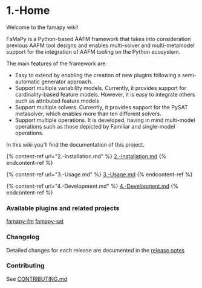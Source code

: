 # 1.-Home

Welcome to the famapy wiki!

FaMaPy is a Python-based AAFM framework that takes into consideration previous AAFM tool designs and enables multi-solver and multi-metamodel support for the integration of AAFM tooling on the Python ecosystem.

The main features of the framework are:

* Easy to extend by enabling the creation of new plugins following a semi-automatic generator approach.
* Support multiple variability models. Currently, it provides support for cardinality-based feature models. However, it is easy to integrate others such as attributed feature models
* Support multiple solvers. Currently, it provides support for the PySAT metasolver, which enables more than ten different solvers.
* Support multiple operations. It is developed, having in mind multi-model operations such as those depicted by Familiar and single-model operations.

In this wiki you'll find the documentation of this project.

{% content-ref url="2.-Installation.md" %}
[2.-Installation.md](2.-Installation.md)
{% endcontent-ref %}

{% content-ref url="3.-Usage.md" %}
[3.-Usage.md](3.-Usage.md)
{% endcontent-ref %}

{% content-ref url="4.-Development.md" %}
[4.-Development.md](4.-Development.md)
{% endcontent-ref %}

### Available plugins and related projects

[famapy-fm](https://github.com/diverso-lab/fm\_metamodel) [famapy-sat](https://github.com/diverso-lab/pysat\_metamodel)

### Changelog

Detailed changes for each release are documented in the [release notes](https://github.com/diverso-lab/core/releases)

### Contributing

See [CONTRIBUTING.md](https://github.com/diverso-lab/core/blob/master/CONTRIBUTING.md)
